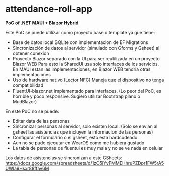 # attendance-roll-app
**PoC of .NET MAUI + Blazor Hybrid**

Este PoC se puede utilizar como proyecto base o template ya que tiene:
- Base de datos local SQLite con implementacion de EF Migrations
- Sincronización de datos al servidor (simulado con Gforms  y Gsheet) al obtener conexion
- Proyecto Blazor separado con la UI para ser reutilizada en un proyecto Blazor WEB
     Para esto la SharedUI usa solo interfaces de los servicios. En MAUI estan las implementaciones, en Blazor WEB tendria otras implementaciones
- Uso de hardware nativo (Lector NFC)
    Maneja que el dispositivo no tenga compatibilidad
- FluentUI-blazor.net implementado para interfaces. (Lo peor del PoC, es horrible y poco responsive. Sugiero utilizar Bootstrap plano o MudBlazor)

En este PoC no se puede:
- Editar data de las personas
- Sincronizar personas al servidor, solo existen local. (Solo se envian al gsheet las asistencias que incluyen la informacion de las personas)
- Configurar el formulario o el gsheet, esto esta hardcodeado.
- Aun no se pudo ejecutar en WearOS como me hubiera gustado
- La tabla de personas de fluentui es muy mala y no se ve nada en celular

Los datos de asistencias se sincronizan a este GSheets: https://docs.google.com/spreadsheets/d/1zO5lYvFMMEHhruPZDpr1FW5rA5UWIa9Hsxr88ffav6M
